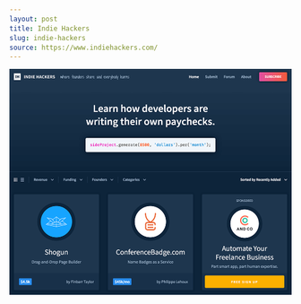 ```yaml
---
layout: post
title: Indie Hackers
slug: indie-hackers
source: https://www.indiehackers.com/
---
```


<img src="/screenshots/indie-hackers.png" alt="Indie Hackers">
